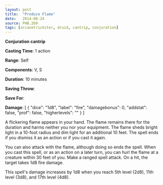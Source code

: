 ```yaml
---
layout: post
title:  "Produce Flame"
date:   2014-08-24
source: PHB.269
tags: [arcanetrickster, druid, cantrip, conjuration]
---
```


**Conjuration cantrip**

**Casting Time**: 1 action

**Range**: Self

**Components**: V, S

**Duration**: 10 minutes

**Saving Throw**:

**Save For**:

**Damage**: [ { "dice": "1d8", "label": "fire", "damagebonus": 0, "addstat": false, "prof": false, "higherlevels": "" } ]

A flickering flame appears in your hand. The flame remains there for the duration and harms neither you nor your equipment. The flame sheds bright light in a 10-foot radius and dim light for an additional 10 feet. The spell ends if you dismiss it as an action or if you cast it again.

You can also attack with the flame, although doing so ends the spell. When you cast this spell, or as an action on a later turn, you can hurl the flame at a creature within 30 feet of you. Make a ranged spell attack. On a hit, the target takes 1d8 fire damage.

This spell's damage increases by 1d8 when you reach 5th level (2d8), 11th level (3d8), and 17th level (4d8).